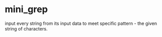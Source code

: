 # mini_grep
 
input every string from its input data to meet specific pattern - the given string of characters.
